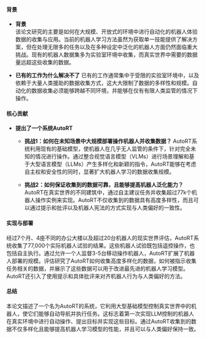 #### 背景
- **背景**       
    该论文研究的主要是如何在大规模、开放式的环境中进行自动化的机器人体验数据的收集与应用。当前的机器人学习方法虽然为获取单一技能提供了解决方案，但在处理无限多的任务以及在多种设定中泛化的机器人方面仍然面临重大挑战。现有的机器人数据集多为实验室环境中收集，而真实世界中需要的数据量远超这些收集的数据。

- **已有的工作为什么解决不了**
    已有的工作通常集中于受限的实验室环境中，以及依赖于大量人类援助的数据收集方式，这大大限制了数据的多样性和规模。自动化的数据收集必须能够跨越不同环境，并能够在仅有有限人类监管的情况下操作。

#### 核心贡献
- **提出了一个系统AutoRT**
    - **挑战1：如何在未知场景中大规模部署操作机器人并收集数据？**
        AutoRT系统利用现有的基础模型，使机器人在几乎无人监管的条件下，针对完全未知的情况进行操作。通过整合视觉语言模型（VLMs）进行场景理解和基于大型语言模型（LLMs）产生多样化和新颖的指令，AutoRT能够在考虑自主权和安全性的同时，显著扩大机器人学习的数据收集规模。

    - **挑战2：如何保证收集到的数据可靠，且能够提高机器人泛化能力？**
        AutoRT在真实世界的不同建筑中，通过自主建议任务并收集超过77k个机器人操作实例来实现。AutoRT不仅收集到的数据具有高度多样性，而且可以通过提示和批评以及机器人宪法的方式实现与人类偏好的一致性。
  
#### 实现与部署
经过7个月、4座不同的办公大楼以及超过20台机器人的现实世界评估，AutoRT系统收集了77,000个实际机器人试验的结果。这些机器人试验既包括遥控操作，也包括自主执行。通过允许一个人监督3-5台移动操作机器人，AutoRT扩展了机器人部署的规模。评估研究了AutoRT如何收集高度多样化的数据，如何被指示收集任务相关的数据，并展示了这些数据可以用于改进最先进的机器人学习模型。AutoRT还引入了使用提示和具体批评来对齐机器人行为与人类偏好的方法。

#### 总结
本论文描述了一个名为AutoRT的系统，它利用大型基础模型控制真实世界中的机器人，使它们能够自动导航并执行任务。这标志着第一次实现LLM控制的机器人在真实环境中进行自动操作、提出目标并实现这些目标。通过AutoRT收集到的数据不仅多样化且能够提高机器人学习模型的性能，并且可以与人类偏好保持一致。
